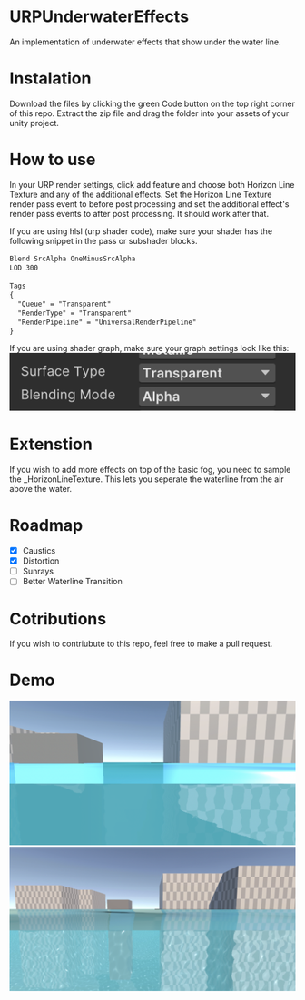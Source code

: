 # URPUnderwaterEffects
An implementation of underwater effects that show under the water line.

# Instalation
Download the files by clicking the green Code button on the top right corner of this repo. Extract the zip file and drag the folder into your assets of your unity project.

# How to use
In your URP render settings, click add feature and choose both Horizon Line Texture and 
any of the additional effects. Set the Horizon Line Texture render pass event to before post processing and set 
the additional effect's render pass events to after post processing. It should work after that.

If you are using hlsl (urp shader code), make sure your shader has the following snippet in the pass or subshader blocks.

```hlsl
Blend SrcAlpha OneMinusSrcAlpha
LOD 300

Tags
{
  "Queue" = "Transparent" 
  "RenderType" = "Transparent" 
  "RenderPipeline" = "UniversalRenderPipeline"
}
```

If you are using shader graph, make sure your graph settings look like this:
![Shader graph settings](https://github.com/End3r6/URPUnderwaterEffects/blob/master/Screenshots/ShaderGraphSettings.png)

# Extenstion
If you wish to add more effects on top of the basic fog, you need to sample the _HorizonLineTexture. This lets you seperate the waterline from the air above the water.

# Roadmap
* [x] Caustics
* [x] Distortion
* [ ] Sunrays
* [ ] Better Waterline Transition

# Cotributions
If you wish to contriubute to this repo, feel free to make a pull request.

# Demo
![Distortion](https://github.com/End3r6/URPUnderwaterEffects/blob/master/Screenshots/DistortionShowcase.png)
![Caustics](https://github.com/End3r6/URPUnderwaterEffects/blob/master/Screenshots/Showcase.png)

